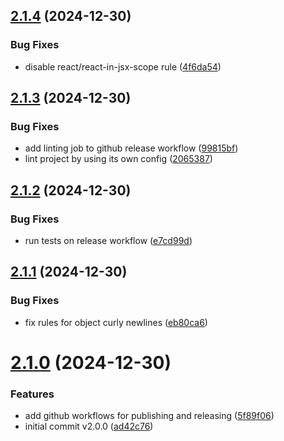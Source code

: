 ## [2.1.4](https://github.com/biemch/biem-eslint-config/compare/2.1.3...2.1.4) (2024-12-30)


### Bug Fixes

* disable react/react-in-jsx-scope rule ([4f6da54](https://github.com/biemch/biem-eslint-config/commit/4f6da5493984b9d6277d529a6f078716c0afa773))



## [2.1.3](https://github.com/biemch/biem-eslint-config/compare/2.1.2...2.1.3) (2024-12-30)


### Bug Fixes

* add linting job to github release workflow ([99815bf](https://github.com/biemch/biem-eslint-config/commit/99815bfe2e3741e1a9a5abda9402b200dd4fb6b1))
* lint project by using its own config ([2065387](https://github.com/biemch/biem-eslint-config/commit/206538760b55ad2ae40f707fa1e2f80a2f1ac82b))



## [2.1.2](https://github.com/biemch/biem-eslint-config/compare/2.1.1...2.1.2) (2024-12-30)


### Bug Fixes

* run tests on release workflow ([e7cd99d](https://github.com/biemch/biem-eslint-config/commit/e7cd99df7131956d117615f8718f6170766cbb06))



## [2.1.1](https://github.com/biemch/biem-eslint-config/compare/2.1.0...2.1.1) (2024-12-30)


### Bug Fixes

* fix rules for object curly newlines ([eb80ca6](https://github.com/biemch/biem-eslint-config/commit/eb80ca66893913ecca43f63500dae21c8f0b97a3))



# [2.1.0](https://github.com/biemch/biem-eslint-config/compare/ad42c7696005a5c15267b7de06b3ea0fe75763f3...2.1.0) (2024-12-30)


### Features

* add github workflows for publishing and releasing ([5f89f06](https://github.com/biemch/biem-eslint-config/commit/5f89f062fce15345d4d10356b383f18917f14778))
* initial commit v2.0.0 ([ad42c76](https://github.com/biemch/biem-eslint-config/commit/ad42c7696005a5c15267b7de06b3ea0fe75763f3))




